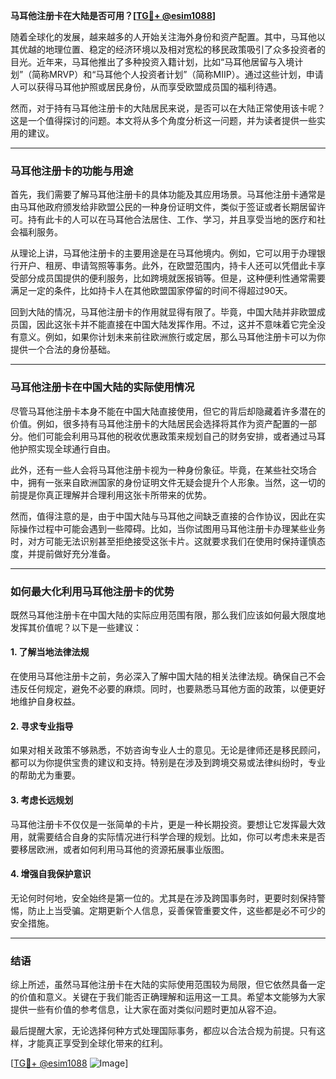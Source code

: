 **马耳他注册卡在大陆是否可用？[[TG💪+ @esim1088](https://t.me/s/esim1088)]**

随着全球化的发展，越来越多的人开始关注海外身份和资产配置。其中，马耳他以其优越的地理位置、稳定的经济环境以及相对宽松的移民政策吸引了众多投资者的目光。近年来，马耳他推出了多种投资入籍计划，比如“马耳他居留与入境计划”（简称MRVP）和“马耳他个人投资者计划”（简称MIIP）。通过这些计划，申请人可以获得马耳他护照或居民身份，从而享受欧盟成员国的福利待遇。

然而，对于持有马耳他注册卡的大陆居民来说，是否可以在大陆正常使用该卡呢？这是一个值得探讨的问题。本文将从多个角度分析这一问题，并为读者提供一些实用的建议。

---

### **马耳他注册卡的功能与用途**

首先，我们需要了解马耳他注册卡的具体功能及其应用场景。马耳他注册卡通常是由马耳他政府颁发给非欧盟公民的一种身份证明文件，类似于签证或者长期居留许可。持有此卡的人可以在马耳他合法居住、工作、学习，并且享受当地的医疗和社会福利服务。

从理论上讲，马耳他注册卡的主要用途是在马耳他境内。例如，它可以用于办理银行开户、租房、申请驾照等事务。此外，在欧盟范围内，持卡人还可以凭借此卡享受部分成员国提供的便利服务，比如跨境就医报销等。但是，这种便利性通常需要满足一定的条件，比如持卡人在其他欧盟国家停留的时间不得超过90天。

回到大陆的情况，马耳他注册卡的作用就显得有限了。毕竟，中国大陆并非欧盟成员国，因此这张卡并不能直接在中国大陆发挥作用。不过，这并不意味着它完全没有意义。例如，如果你计划未来前往欧洲旅行或定居，那么马耳他注册卡可以为你提供一个合法的身份基础。

---

### **马耳他注册卡在中国大陆的实际使用情况**

尽管马耳他注册卡本身不能在中国大陆直接使用，但它的背后却隐藏着许多潜在的价值。例如，很多持有马耳他注册卡的大陆居民会选择将其作为资产配置的一部分。他们可能会利用马耳他的税收优惠政策来规划自己的财务安排，或者通过马耳他护照实现全球通行自由。

此外，还有一些人会将马耳他注册卡视为一种身份象征。毕竟，在某些社交场合中，拥有一张来自欧洲国家的身份证明文件无疑会提升个人形象。当然，这一切的前提是你真正理解并合理利用这张卡所带来的优势。

然而，值得注意的是，由于中国大陆与马耳他之间缺乏直接的合作协议，因此在实际操作过程中可能会遇到一些障碍。比如，当你试图用马耳他注册卡办理某些业务时，对方可能无法识别甚至拒绝接受这张卡片。这就要求我们在使用时保持谨慎态度，并提前做好充分准备。

---

### **如何最大化利用马耳他注册卡的优势**

既然马耳他注册卡在中国大陆的实际应用范围有限，那么我们应该如何最大限度地发挥其价值呢？以下是一些建议：

#### **1. 了解当地法律法规**
在使用马耳他注册卡之前，务必深入了解中国大陆的相关法律法规。确保自己不会违反任何规定，避免不必要的麻烦。同时，也要熟悉马耳他方面的政策，以便更好地维护自身权益。

#### **2. 寻求专业指导**
如果对相关政策不够熟悉，不妨咨询专业人士的意见。无论是律师还是移民顾问，都可以为你提供宝贵的建议和支持。特别是在涉及到跨境交易或法律纠纷时，专业的帮助尤为重要。

#### **3. 考虑长远规划**
马耳他注册卡不仅仅是一张简单的卡片，更是一种长期投资。要想让它发挥最大效用，就需要结合自身的实际情况进行科学合理的规划。比如，你可以考虑未来是否要移居欧洲，或者如何利用马耳他的资源拓展事业版图。

#### **4. 增强自我保护意识**
无论何时何地，安全始终是第一位的。尤其是在涉及跨国事务时，更要时刻保持警惕，防止上当受骗。定期更新个人信息，妥善保管重要文件，这些都是必不可少的安全措施。

---

### **结语**

综上所述，虽然马耳他注册卡在大陆的实际使用范围较为局限，但它依然具备一定的价值和意义。关键在于我们能否正确理解和运用这一工具。希望本文能够为大家提供一些有价值的参考信息，让大家在面对类似问题时更加从容不迫。

最后提醒大家，无论选择何种方式处理国际事务，都应以合法合规为前提。只有这样，才能真正享受到全球化带来的红利。

[[TG💪+ @esim1088](https://t.me/s/esim1088) ![Image](https://i.postimg.cc/4NQfJmqS/Snipaste-2025-05-13-00-14-12.png)]